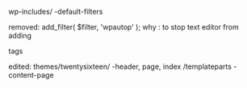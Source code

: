 wp-includes/
-default-filters 

removed: add_filter( $filter, 'wpautop'          );
why : to stop text editor from adding <p> tags

edited:
themes/twentysixteen/
-header, page, index
/templateparts
-content-page
